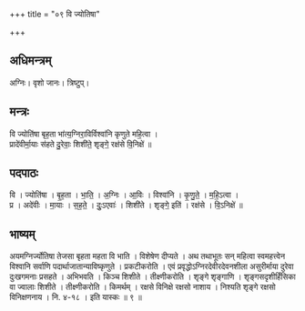 +++
title = "०९ वि ज्योतिषा"

+++
## अधिमन्त्रम्
अग्निः। वृशो जानः। त्रिष्टुप्।

## मन्त्रः
वि ज्योति॑षा बृह॒ता भा॑त्य॒ग्निरा॒विर्विश्वा॑नि कृणुते महि॒त्वा ।  
प्रादे॑वीर्मा॒याः स॑हते दु॒रेवाः॒ शिशी॑ते॒ शृङ्गे॒ रक्ष॑से वि॒निक्षे॑ ॥

## पदपाठः
वि । ज्योति॑षा । बृ॒ह॒ता । भा॒ति॒ । अ॒ग्निः । आ॒विः । विश्वा॑नि । कृ॒णु॒ते॒ । म॒हि॒ऽत्वा ।  
प्र । अदे॑वीः । मा॒याः । स॒ह॒ते॒ । दुः॒ऽएवाः॑ । शिशी॑ते । शृङ्गे॒ इति॑ । रक्ष॑से । वि॒ऽनिक्षे॑ ॥

## भाष्यम्
अयमग्निर्ज्योतिषा तेजसा बृहता महता वि भाति । विशेषेण दीप्यते । अथ तथाभूतः सन् महित्वा स्वमहत्त्वेन विश्वानि सर्वाणि पदार्थाजातान्याविष्कृणुते । प्रकटीकरोति । एवं प्रवृद्धोऽग्निरदेवीरदेवनशीला असुरीर्माया दुरेवा दुःखगमनाः प्रसहते । अभिभवति । किञ्च शिशीते । तीक्ष्णीकरोति । शृङ्गे शृङ्गाणि । शृङ्गसदृशीर्हिंसिका वा ज्वालाः शिशीते । तीक्ष्णीकरोति । किमर्थम् । रक्षसे विनिक्षे रक्षसो नाशाय । निश्यति शृङ्गे रक्षसो विनिक्षणनाय । नि. ४-१८ । इति यास्कः ॥ ९ ॥